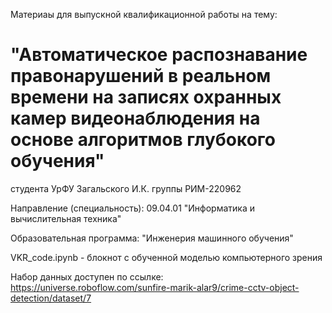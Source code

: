 Материаы для выпускной квалификационной работы на тему:

# "Автоматическое распознавание правонарушений в реальном времени на записях охранных камер видеонаблюдения на основе алгоритмов глубокого обучения"

студента УрФУ Загальского И.К. группы РИМ-220962

Направление (специальность): 09.04.01 "Информатика и вычислительная техника"

Образовательная программа: "Инженерия машинного обучения"

VKR_code.ipynb - блокнот с обученной моделью компьютерного зрения

Набор данных доступен по ссылке:
https://universe.roboflow.com/sunfire-marik-alar9/crime-cctv-object-detection/dataset/7
